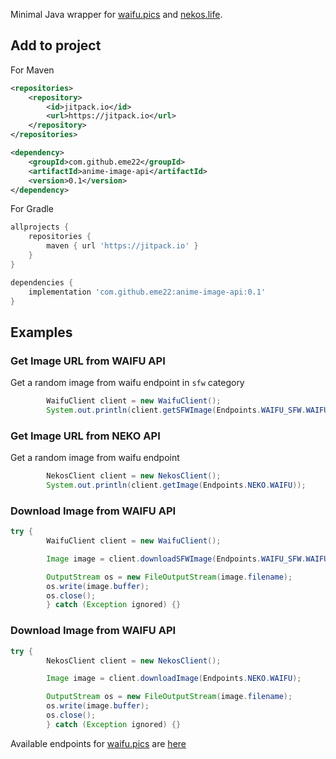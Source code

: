 
Minimal Java wrapper for [waifu.pics](https://waifu.pics) and [nekos.life](https://nekos.life).  

## Add to project  
For Maven  
```xml  
<repositories>  
    <repository>  
        <id>jitpack.io</id>  
        <url>https://jitpack.io</url>  
    </repository>  
</repositories>  
```  
```xml  
<dependency>  
    <groupId>com.github.eme22</groupId>  
    <artifactId>anime-image-api</artifactId>  
    <version>0.1</version>  
</dependency>  
```  
  
For Gradle  
```groovy  
allprojects {
    repositories {  
        maven { url 'https://jitpack.io' }  
    }
}
```  
```groovy  
dependencies {  
    implementation 'com.github.eme22:anime-image-api:0.1'  
}  
```  
## Examples

### Get Image URL from WAIFU API
Get a random image from waifu endpoint in `sfw` category  
```Java  
        WaifuClient client = new WaifuClient();
        System.out.println(client.getSFWImage(Endpoints.WAIFU_SFW.WAIFU));
```

### Get Image URL from NEKO API
Get a random image from waifu endpoint
```Java  
        NekosClient client = new NekosClient();
        System.out.println(client.getImage(Endpoints.NEKO.WAIFU));
```

### Download Image from WAIFU API
```Java
try {
        WaifuClient client = new WaifuClient();

        Image image = client.downloadSFWImage(Endpoints.WAIFU_SFW.WAIFU);

        OutputStream os = new FileOutputStream(image.filename);
        os.write(image.buffer);
        os.close();
        } catch (Exception ignored) {}
```

### Download Image from WAIFU API
```Java
try {
        NekosClient client = new NekosClient();

        Image image = client.downloadImage(Endpoints.NEKO.WAIFU);

        OutputStream os = new FileOutputStream(image.filename);
        os.write(image.buffer);
        os.close();
        } catch (Exception ignored) {}
```


Available endpoints for [waifu.pics](https://waifu.pics) are [here](https://waifu.pics/docs)
